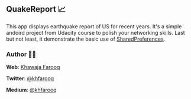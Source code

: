 ## QuakeReport 📈
This app displays earthquake report of US for recent years. It's a simple andoird project from Udacity course to polish your networking skills. Last but not least, it demonstrate the basic use of [SharedPreferences](https://developer.android.com/training/data-storage/shared-preferences.html).

### Author 🙏🏻
**Web**: [Khawaja Farooq](http://khawajafarooq.github.io)

**Twitter**: [@khfarooq](https://twitter.com/khfarooq)

**Medium**: [@khfarooq](https://medium.com/@khfarooq)
